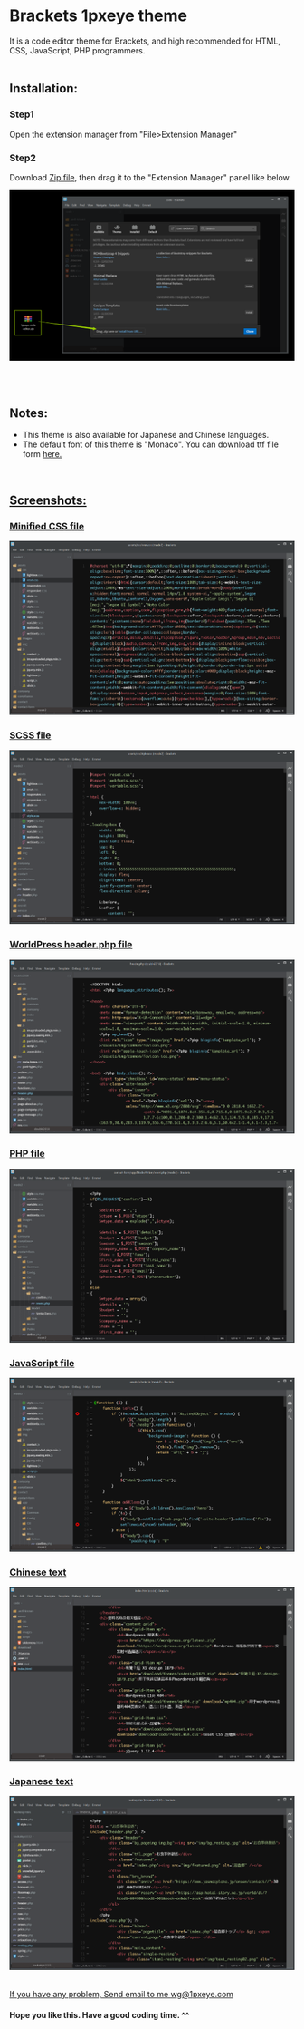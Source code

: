 # Brackets 1pxeye theme

It is a code editor theme for Brackets, and high recommended for HTML, CSS, JavaScript, PHP programmers.
<br>
<br>
<h2>Installation:</h2>

<h3>Step1</h3>

Open the extension manager from "File>Extension Manager"
<h3>Step2</h3>

Download <a href="/1pxeye-code-editor.zip" target="_blank">Zip file</a>, then drag it to the "Extension Manager" panel like below.

![Alt text](/sources/step.png?raw=false "installation")

<br>
<br>
<h2>Notes:</h2>
<ul>
  <li>This theme is also available for Japanese and Chinese languages. </li>
  <li>The default font of this theme is "Monaco". You can download ttf file form <a href="/sources/MONACO.TTF" target="_blank" download="Monaco.ttf">here.</li>
</ul>
<br>
<h2>Screenshots:</h2>

<h3>Minified CSS file</h3>

![Alt text](/sources/0.png?raw=false "Minified CSS file")

<h3>SCSS file</h3>

![Alt text](/sources/1.png?raw=false "SCSS file")

<h3>WorldPress header.php file</h3>

![Alt text](/sources/2.png?raw=false "WorldPress header file")

<h3>PHP file</h3>

![Alt text](/sources/3.png?raw=false "PHP file")

<h3>JavaScript file</h3>

![Alt text](/sources/4.png?raw=false "JavaScript file")

<h3>Chinese text</h3>

![Alt text](/sources/5.png?raw=false "Chinese")

<h3>Japanese text</h3>

![Alt text](/sources/6.png?raw=false "Japanese")

<br>
If you have any problem, Send email to me <a href="mailto:wg@1pxeye.com">wg@1pxeye.com</a>
<br>
<h4>Hope you like this. Have a good coding time. ^^</h4>

